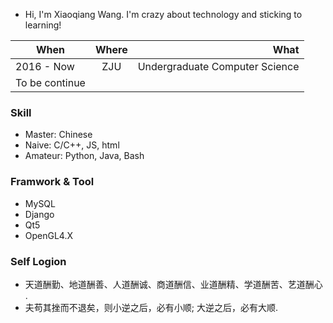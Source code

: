 - Hi, I'm Xiaoqiang Wang. I'm crazy about technology and sticking to learning!

| When | Where | What|
|----------|:---------:|---------:|
|2016 - Now| ZJU | Undergraduate Computer Science|
|To be continue|||

### Skill

- Master: Chinese
- Naive: C/C++, JS, html
- Amateur: Python, Java, Bash

### Framwork & Tool
- MySQL
- Django
- Qt5
- OpenGL4.X

### Self Logion
- 天道酬勤、地道酬善、人道酬诚、商道酬信、业道酬精、学道酬苦、艺道酬心 .
- 夫苟其挫而不退矣，则小逆之后，必有小顺; 大逆之后，必有大顺.